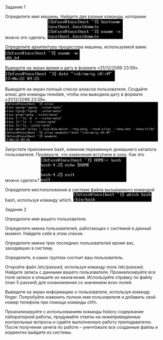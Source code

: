 Задание 1

Определите имя машины. Найдите две разные команды, которыми можно это сделать.
![](lab1/1.1.png)

Определите архитектуру процессора машины, используемой вами.
![](lab1/1.2.png)

Выведите на экран время и дату в формате «31/12/2099 23:59».
![](lab1/1.3.png)

Выведите на экран полный список алиасов пользователя. Создайте алиас для команды newdate, чтобы она выводила дату в формате «31/12/2099 23:59».
![](lab1/1.4.png)

Запустите приложение bash, изменив переменную домашнего каталога пользователя. Проверьте, что изменения вступили в силу. Как это можно сделать?
![](lab1/1.5.png)

Определите местоположение в системе файла вызываемого командой bash, используя команду which.
![](lab1/1.6.png)

Задание 2

Определите имя вашего пользователя.


Определите имена пользователей, работающих с системой в данный момент. Найдите себя в этом списке.


Определите имена трех последних пользователей кроме вас, заходивших в систему.


Определите, в каких группах состоит ваш пользователь.


Откройте файл /etc/passwd, используя команду more /etc/passwd. Найдите запись с данными вашего пользователя. Проанализируйте все поля записи и опишите их назначение. Используйте справку по файлу (man 5 passwd) для ознакомления со значением всех полей.


Выведите на экран информацию о пользователе, используя команду finger. Попробуйте изменить полное имя пользователя и добавить свой номер телефона при помощи команды chfn.


Проанализируйте с использованием команды history содержание лабораторной работы, продумайте ответы на нижеприведенные контрольные вопросы и сдайте выполненную работу преподавателю. После получения зачета по работе – уничтожьте все созданные файлы и корректно выйдите из системы.

